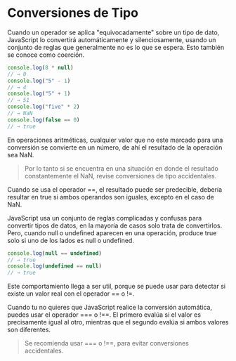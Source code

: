 # Conversiones de Tipo
Cuando un operador se aplica "equivocadamente" sobre un tipo de dato, JavaScript lo convertirá automáticamente y silenciosamente,  usando un conjunto de reglas que generalmente no es lo que se espera. Esto también se conoce como coerción.

```javascript
console.log(8 * null)
// → 0
console.log("5" - 1)
// → 4
console.log("5" + 1)
// → 51
console.log("five" * 2)
// → NaN
console.log(false == 0)
// → true
```
En operaciones aritméticas, cualquier valor que no este marcado para una conversión se convierte en un número, de ahí el resultado de la operación sea NaN.

> Por lo tanto si se encuentra en una situación en donde el resultado constantemente el NaN, revise conversiones de tipo accidentales.


Cuando se usa el operador ==, el resultado puede ser predecible, debería resultar en true si ambos operandos son iguales, excepto en el caso de NaN.

JavaScript usa un conjunto de reglas complicadas y confusas para convertir tipos de datos, en la mayoría de casos solo trata de convertirlos. Pero, cuando null o undefined aparecen en una operación, produce true solo si uno de los lados es null o undefined.

```javascript
console.log(null == undefined)
// → true
console.log(undefined == null)
// → true
```

Este comportamiento llega a ser util, porque se puede usar para detectar si existe un valor real con el operador  == o !=.

Cuando tu no quieres que JavaScript realice la conversión automática, puedes usar el operador === o !==. El primero evalúa si el valor es precisamente igual al otro, mientras que el segundo evalúa si ambos valores son diferentes.

> Se recomienda usar === o !==, para evitar conversiones accidentales.